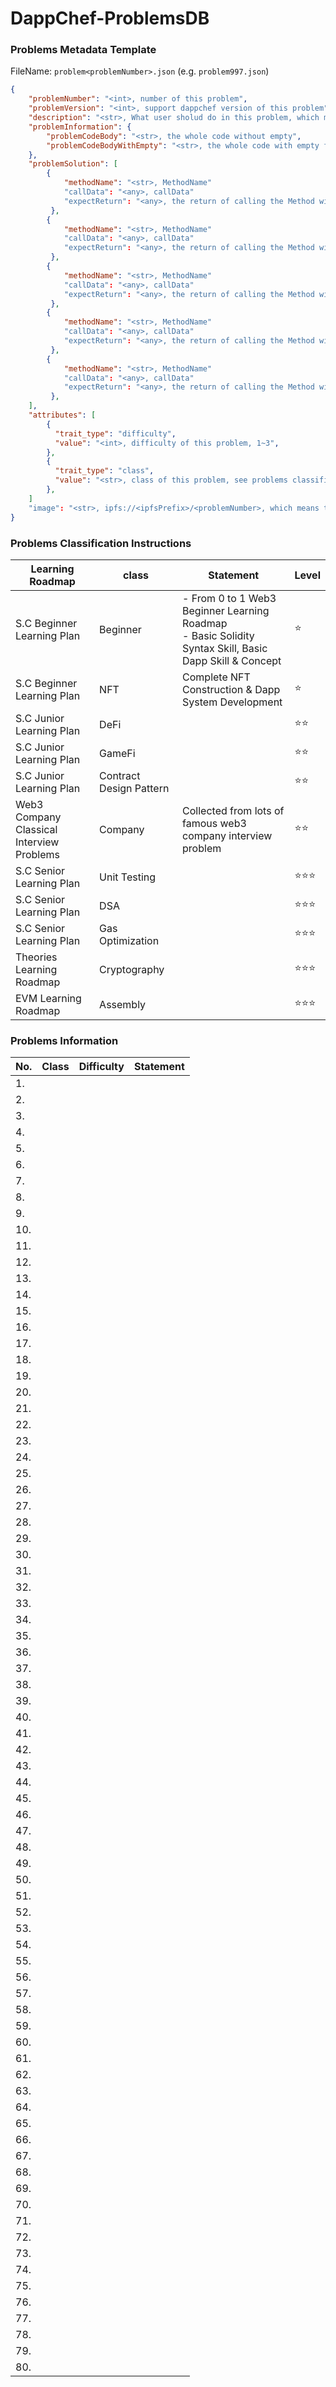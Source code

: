 # DappChef-ProblemsDB

### Problems Metadata Template
FileName: `problem<problemNumber>.json` (e.g. `problem997.json`)
```json
{
    "problemNumber": "<int>, number of this problem",
    "problemVersion": "<int>, support dappchef version of this problem",
    "description": "<str>, What user sholud do in this problem, which means problem statement",
    "problemInformation": {
        "problemCodeBody": "<str>, the whole code without empty",
        "problemCodeBodyWithEmpty": "<str>, the whole code with empty field (problem)",
    },
    "problemSolution": [
        {
            "methodName": "<str>, MethodName"
            "callData": "<any>, callData"
            "expectReturn": "<any>, the return of calling the Method with the callData"
         },
        {
            "methodName": "<str>, MethodName"
            "callData": "<any>, callData"
            "expectReturn": "<any>, the return of calling the Method with the callData"
         },
        {
            "methodName": "<str>, MethodName"
            "callData": "<any>, callData"
            "expectReturn": "<any>, the return of calling the Method with the callData"
         },
        {
            "methodName": "<str>, MethodName"
            "callData": "<any>, callData"
            "expectReturn": "<any>, the return of calling the Method with the callData"
         },
        {
            "methodName": "<str>, MethodName"
            "callData": "<any>, callData"
            "expectReturn": "<any>, the return of calling the Method with the callData"
         },
    ],
    "attributes": [
        {
          "trait_type": "difficulty", 
          "value": "<int>, difficulty of this problem, 1~3",
        },
        {
          "trait_type": "class", 
          "value": "<str>, class of this problem, see problems classification instructions part",
        }, 
    ]
    "image": "<str>, ipfs://<ipfsPrefix>/<problemNumber>, which means the NFT image location",
}
```

### Problems Classification Instructions

| Learning Roadmap | class | Statement | Level |
| --- | --- | --- | --- |
|S.C Beginner Learning Plan | Beginner |- From 0 to 1 Web3 Beginner Learning Roadmap <br/> - Basic Solidity Syntax Skill, Basic Dapp Skill & Concept|⭐|
|S.C Beginner Learning Plan | NFT	| Complete NFT Construction & Dapp System Development	|⭐|
|S.C Junior Learning Plan| DeFi	|	|⭐⭐|
|S.C Junior Learning Plan| GameFi	|	|⭐⭐|
|S.C Junior Learning Plan| Contract Design Pattern	| |⭐⭐|
|Web3 Company Classical Interview Problems| Company	| Collected from lots of famous web3 company interview problem	|⭐⭐|
|S.C Senior Learning Plan| 	Unit Testing | 	|⭐⭐⭐|
|S.C Senior Learning Plan| 	DSA | 	|⭐⭐⭐|
|S.C Senior Learning Plan| 	Gas Optimization | 	|⭐⭐⭐|
|Theories Learning Roadmap|	Cryptography |	|⭐⭐⭐|
|EVM Learning Roadmap|	Assembly |	|⭐⭐⭐|

### Problems Information

| No. | Class | Difficulty | Statement |
| --- | --- | --- | --- |
| 1. ||||
| 2. ||||
| 3. ||||
| 4. ||||
| 5. ||||
| 6. ||||
| 7. ||||
| 8. ||||
| 9. ||||
| 10. ||||
| 11. ||||
| 12. ||||
| 13. ||||
| 14. ||||
| 15. ||||
| 16. ||||
| 17. ||||
| 18. ||||
| 19. ||||
| 20. ||||
| 21. ||||
| 22. ||||
| 23. ||||
| 24. ||||
| 25. ||||
| 26. ||||
| 27. ||||
| 28. ||||
| 29. ||||
| 30. ||||
| 31. ||||
| 32. ||||
| 33. ||||
| 34. ||||
| 35. ||||
| 36. ||||
| 37. ||||
| 38. ||||
| 39. ||||
| 40. ||||
| 41. ||||
| 42. ||||
| 43. ||||
| 44. ||||
| 45. ||||
| 46. ||||
| 47. ||||
| 48. ||||
| 49. ||||
| 50. ||||
| 51. ||||
| 52. ||||
| 53. ||||
| 54. ||||
| 55. ||||
| 56. ||||
| 57. ||||
| 58. ||||
| 59. ||||
| 60. ||||
| 61. ||||
| 62. ||||
| 63. ||||
| 64. ||||
| 65. ||||
| 66. ||||
| 67. ||||
| 68. ||||
| 69. ||||
| 70. ||||
| 71. ||||
| 72. ||||
| 73. ||||
| 74. ||||
| 75. ||||
| 76. ||||
| 77. ||||
| 78. ||||
| 79. ||||
| 80. ||||

